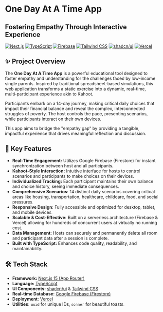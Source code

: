 # One Day At A Time App

## Fostering Empathy Through Interactive Experience

[![Next.js](https://img.shields.io/badge/Next.js-Black?style=for-the-badge&logo=next.js&logoColor=white)](https://nextjs.org/)
[![TypeScript](https://img.shields.io/badge/TypeScript-007ACC?style=for-the-badge&logo=typescript&logoColor=white)](https://www.typescriptlang.org/)
[![Firebase](https://img.shields.io/badge/Firebase-FFCA28?style=for-the-badge&logo=firebase&logoColor=black)](https://firebase.google.com/)
[![Tailwind CSS](https://img.shields.io/badge/Tailwind_CSS-38B2AC?style=for-the-badge&logo=tailwind-css&logoColor=white)](https://tailwindcss.com/)
[![shadcn/ui](https://img.shields.io/badge/shadcn%2Fui-black?style=for-the-badge&logo=github&logoColor=white)](https://ui.shadcn.com/)
[![Vercel](https://img.shields.io/badge/Vercel-000000?style=for-the-badge&logo=vercel&logoColor=white)](https://vercel.com/)

<!-- ---

## 🚀 Live Demo

[Link to your deployed Vercel app here] (e.g., `https://poverty-simulation-app.vercel.app/`)

--- -->

## ✨ Project Overview

The **One Day At A Time App** is a powerful educational tool designed to foster empathy and understanding for the challenges faced by low-income single parents. Inspired by traditional spreadsheet-based simulations, this web application transforms a static exercise into a dynamic, real-time, multi-participant experience akin to Kahoot.

Participants embark on a 14-day journey, making critical daily choices that impact their financial balance and reveal the complex, interconnected struggles of poverty. The host controls the pace, presenting scenarios, while participants interact on their own devices.

This app aims to bridge the "empathy gap" by providing a tangible, impactful experience that drives meaningful reflection and discussion.

## 🎯 Key Features

- **Real-Time Engagement:** Utilizes Google Firebase (Firestore) for instant synchronization between host and all participants.
- **Kahoot-Style Interaction:** Intuitive interface for hosts to control scenarios and participants to make choices on their devices.
- **Individualized Tracking:** Each participant maintains their own balance and choice history, seeing immediate consequences.
- **Comprehensive Scenarios:** 14 distinct daily scenarios covering critical areas like housing, transportation, healthcare, childcare, food, and social pressures.
- **Responsive Design:** Fully accessible and optimized for desktop, tablet, and mobile devices.
- **Scalable & Cost-Effective:** Built on a serverless architecture (Firebase & Vercel) allowing for hundreds of concurrent users at virtually no running cost.
- **Data Management:** Hosts can securely and permanently delete all room and participant data after a session is complete.
- **Built with TypeScript:** Enhances code quality, readability, and maintainability.

## 🛠️ Tech Stack

- **Framework:** [Next.js 15 (App Router)](https://nextjs.org/)
- **Language:** [TypeScript](https://www.typescriptlang.org/)
- **UI Components:** [shadcn/ui](https://ui.shadcn.com/) & [Tailwind CSS](https://tailwindcss.com/)
- **Real-time Database:** [Google Firebase (Firestore)](https://firebase.google.com/docs/firestore)
- **Deployment:** [Vercel](https://vercel.com/)
- **Utilities:** `uuid` for unique IDs, `sonner` for beautiful toasts.
